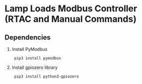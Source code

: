 # Lamp Loads Modbus Controller (RTAC and Manual Commands)

## Dependencies

1. Install PyModbus

        pip3 install pymodbus

2. Install gpiozero library

        pip3 install python3-gpiozero
